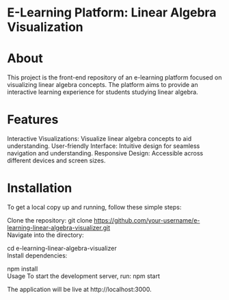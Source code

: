 # E-Learning Platform: Linear Algebra Visualization


<h1>About</h1>
This project is the front-end repository of an e-learning platform focused on visualizing linear algebra concepts. The platform aims to provide an interactive learning experience for students studying linear algebra.

<h1>Features</h1>
Interactive Visualizations: Visualize linear algebra concepts to aid understanding.
User-friendly Interface: Intuitive design for seamless navigation and understanding.
Responsive Design: Accessible across different devices and screen sizes.

<h1>Installation</h1>
To get a local copy up and running, follow these simple steps:

Clone the repository:
git clone https://github.com/your-username/e-learning-linear-algebra-visualizer.git
<br>
Navigate into the directory:

cd e-learning-linear-algebra-visualizer
<br>
Install dependencies:

npm install
<br>
Usage
To start the development server, run:
npm start

The application will be live at http://localhost:3000.
